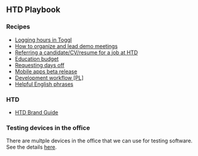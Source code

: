 ## HTD Playbook

### Recipes

<!--- - [Definition of Quality](/definition-of-quality.md) --->
- [Logging hours in Toggl](/logging-hours-in-toggl.md)
- [How to organize and lead demo meetings](/demo-meetings.md)
- [Referring a candidate/CV/resume for a job at HTD](/referrals.md)
- [Education budget](/education-budget.md)
- [Requesting days off](/days-off.md)
- [Mobile apps beta release](/mobile-app-beta-release.md)
- [Development workflow [PL]](/workflow-guideline-pl.md)
- [Helpful English phrases](/helpful-english-phrases.md)

### HTD
- [HTD Brand Guide](/htd-brandguide.md)

### Testing devices in the office

There are multple devices in the office that we can use for testing software. See the details [here](testing-devices.md).
